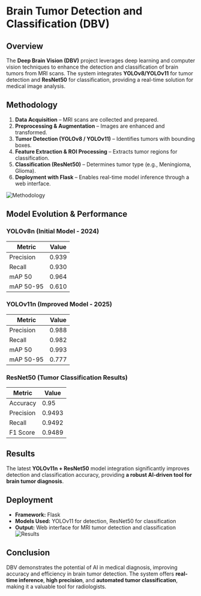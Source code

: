# Brain Tumor Detection and Classification (DBV)

## Overview  
The **Deep Brain Vision (DBV)** project leverages deep learning and computer vision techniques to enhance the detection and classification of brain tumors from MRI scans. The system integrates **YOLOv8/YOLOv11** for tumor detection and **ResNet50** for classification, providing a real-time solution for medical image analysis.

## Methodology  
1. **Data Acquisition** – MRI scans are collected and prepared.  
2. **Preprocessing & Augmentation** – Images are enhanced and transformed.  
3. **Tumor Detection (YOLOv8 / YOLOv11)** – Identifies tumors with bounding boxes.  
4. **Feature Extraction & ROI Processing** – Extracts tumor regions for classification.  
5. **Classification (ResNet50)** – Determines tumor type (e.g., Meningioma, Glioma).  
6. **Deployment with Flask** – Enables real-time model inference through a web interface.  

![Methodology](image1.png)  

## Model Evolution & Performance  

### **YOLOv8n (Initial Model - 2024)**  
| Metric  | Value  |  
|---------|--------|  
| Precision | 0.939  |  
| Recall  | 0.930  |  
| mAP 50  | 0.964  |  
| mAP 50-95  | 0.610  |  

### **YOLOv11n (Improved Model - 2025)**  
| Metric  | Value  |  
|---------|--------|  
| Precision | 0.988  |  
| Recall  | 0.982  |  
| mAP 50  | 0.993  |  
| mAP 50-95  | 0.777  |  

### **ResNet50 (Tumor Classification Results)**  
| Metric  | Value  |  
|---------|--------|  
| Accuracy | 0.95  |  
| Precision | 0.9493  |  
| Recall  | 0.9492  |  
| F1 Score  | 0.9489  |  

## Results  
The latest **YOLOv11n + ResNet50** model integration significantly improves detection and classification accuracy, providing **a robust AI-driven tool for brain tumor diagnosis**.  



## Deployment  
- **Framework:** Flask  
- **Models Used:** YOLOv11 for detection, ResNet50 for classification  
- **Output:** Web interface for MRI tumor detection and classification
 ![Results]([image2.png](https://github.com/Rehab-Alsaidi/DBV-/blob/main/Flask.png))  

## Conclusion  
DBV demonstrates the potential of AI in medical diagnosis, improving accuracy and efficiency in brain tumor detection. The system offers **real-time inference**, **high precision**, and **automated tumor classification**, making it a valuable tool for radiologists.  

